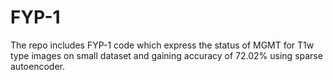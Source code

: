 # FYP-1
The repo includes FYP-1 code which express the status of MGMT for T1w type images on small dataset and gaining accuracy of 72.02% using sparse autoencoder.
